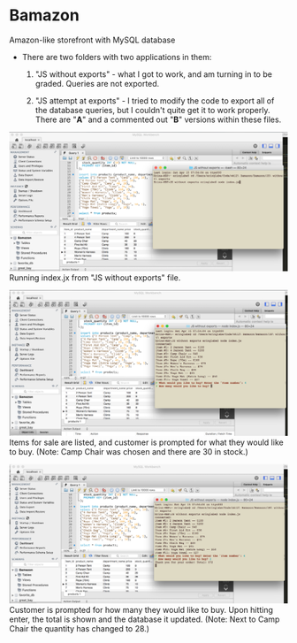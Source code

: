 # Bamazon
Amazon-like storefront with MySQL database

* There are two folders with two applications in them:
	1. "JS without exports" - what I got to work, and am turning in to be graded. Queries are not exported.

	2. "JS attempt at exports" - I tried to modify the code to export all of the database queries, but I couldn't quite get it to work properly. There are "**A**" and a commented out "**B**" versions within these files.



![Alt Tag](/images/a.png)
Running index.jx from "JS without exports" file.

![Alt Tag](/images/b.png)
Items for sale are listed, and customer is prompted for what they would like to buy.
(Note: Camp Chair was chosen and there are 30 in stock.)

![Alt Tag](/images/c.png)
Customer is prompted for how many they would like to buy. Upon hitting enter, the total is shown and the database it updated.
(Note: Next to Camp Chair the quantity has changed to 28.)

